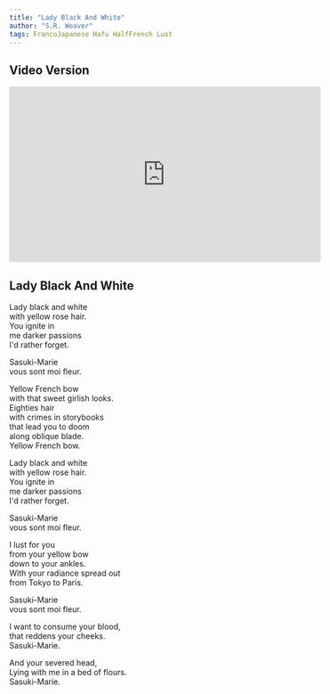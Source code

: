 ```yaml
---
title: "Lady Black And White"
author: "S.R. Weaver"
tags: FrancoJapanese Hafu HalfFrench Lust
---
```

## Video Version
<iframe title="Lady Black And White [ Recitated Poetry ]" src="https://video.ploud.jp/videos/embed/e2370a92-9d59-4b38-bcf3-a89383e236c5" allowfullscreen="" sandbox="allow-same-origin allow-scripts allow-popups" width="560" height="315" frameborder="0"></iframe>

## Lady Black And White
Lady black and white<br />
with yellow rose hair.<br />
You ignite in<br />
me darker passions<br />
I'd rather forget.

Sasuki-Marie<br />
vous sont moi fleur.

Yellow French bow<br />
with that sweet girlish looks.<br />
Eighties hair<br />
with crimes in storybooks<br />
that lead you to doom<br />
along oblique blade.<br />
Yellow French bow.

Lady black and white<br />
with yellow rose hair.<br />
You ignite in<br />
me darker passions<br />
I'd rather forget.

Sasuki-Marie<br />
vous sont moi fleur.

I lust for you<br />
from your yellow bow<br />
down to your ankles.<br />
With your radiance spread out<br />
from Tokyo to Paris.

Sasuki-Marie<br />
vous sont moi fleur.

I want to consume your blood,<br />
that reddens your cheeks.<br />
Sasuki-Marie.

And your severed head,<br />
Lying with me in a bed of flours.<br />
Sasuki-Marie.
